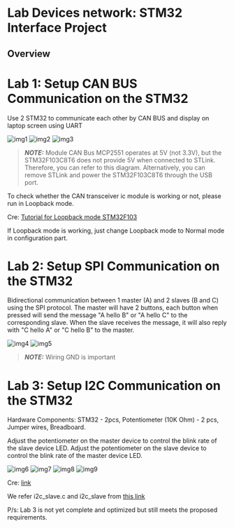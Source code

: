# Lab Devices network: STM32 Interface Project

## Overview
# Lab 1:  Setup CAN BUS Communication on the STM32

Use 2 STM32 to communicate each other by CAN BUS and display on laptop screen using UART

![img1](https://github.com/hminh1012/STM32-CAN-SPI-I2C/blob/c841d2fb18201d45f5bef9dc7be5d483c1006108/workspace_CAN/CAN_diagram.png)
![img2](https://github.com/hminh1012/STM32-CAN-SPI-I2C/blob/c841d2fb18201d45f5bef9dc7be5d483c1006108/workspace_CAN/CAN_frame.png)
![img3](https://github.com/hminh1012/STM32-CAN-SPI-I2C/blob/c841d2fb18201d45f5bef9dc7be5d483c1006108/workspace_CAN/CAN_img.png)

> **_NOTE:_** Module CAN Bus MCP2551 operates at 5V (not 3.3V), but the STM32F103C8T6 does not provide 5V when connected to STLink. Therefore, you can refer to this diagram. Alternatively, you can remove STLink and power the STM32F103C8T6 through the USB port.


To check whether the CAN transceiver ic module is working or not, please run in Loopback mode. 

Cre: [Tutorial for Loopback mode STM32F103](https://community.st.com/t5/stm32-mcus/guide-to-can-bxcan-can2-0-configuration-in-loop-back-mode-on/ta-p/771119#:~:text=This%20article%20describes%20step%20by%20step%20how%20to,based%20on%20the%20STM32F103%20MCU%20%2F%20NUCLEO-F103RB%20board.)

If Loopback mode is working, just change Loopback mode to Normal mode in configuration part.
# Lab 2:  Setup SPI Communication on the STM32

Bidirectional communication between 1 master (A) and 2 slaves (B and C) using the SPI protocol. The master will have 2 buttons, each button when pressed will send the message "A hello B" or "A hello C" to the corresponding slave. When the slave receives the message, it will also reply with "C hello A" or "C hello B" to the master.

![img4](https://github.com/hminh1012/STM32-CAN-SPI-I2C/blob/c841d2fb18201d45f5bef9dc7be5d483c1006108/workspace_SPI/SPI_diagram.png)
![img5](https://github.com/hminh1012/STM32-CAN-SPI-I2C/blob/c841d2fb18201d45f5bef9dc7be5d483c1006108/workspace_SPI/SPI_img.png)

> **_NOTE:_** Wiring GND is important

# Lab 3: Setup I2C Communication on the STM32

Hardware Components: STM32 - 2pcs, Potentiometer (10K Ohm) - 2 pcs, Jumper wires, Breadboard. 

Adjust the potentiometer on the master device to control the blink rate of the slave device LED.
Adjust the potentiometer on the slave device to control the blink rate of the master device LED.

![img6](https://github.com/hminh1012/STM32-CAN-SPI-I2C/blob/c841d2fb18201d45f5bef9dc7be5d483c1006108/workspace_I2C/I2C_diagram.png)
![img7](https://github.com/hminh1012/STM32-CAN-SPI-I2C/blob/c841d2fb18201d45f5bef9dc7be5d483c1006108/workspace_I2C/I2C_frame.png)
![img8](https://github.com/hminh1012/STM32-CAN-SPI-I2C/blob/c841d2fb18201d45f5bef9dc7be5d483c1006108/workspace_I2C/I2C_img.png)
![img9](https://github.com/hminh1012/STM32-CAN-SPI-I2C/blob/c841d2fb18201d45f5bef9dc7be5d483c1006108/workspace_I2C/I2C_log.png)

Cre: [link](https://www.circuitbasics.com/how-to-set-up-i2c-communication-for-arduino/)

We refer i2c_slave.c and i2c_slave from [this link](https://controllerstech.com/stm32-as-i2c-slave-part-1/)

P/s: Lab 3 is not yet complete and optimized  but still meets the proposed requirements.


